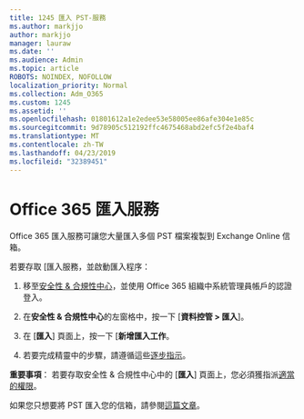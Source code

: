 ```yaml
---
title: 1245 匯入 PST-服務
ms.author: markjjo
author: markjjo
manager: lauraw
ms.date: ''
ms.audience: Admin
ms.topic: article
ROBOTS: NOINDEX, NOFOLLOW
localization_priority: Normal
ms.collection: Adm_O365
ms.custom: 1245
ms.assetid: ''
ms.openlocfilehash: 01801612a1e2edee53e58005ee86afe304e1e85c
ms.sourcegitcommit: 9d78905c512192ffc4675468abd2efc5f2e4baf4
ms.translationtype: MT
ms.contentlocale: zh-TW
ms.lasthandoff: 04/23/2019
ms.locfileid: "32389451"
---
```

# <a name="office-365-import-service"></a>Office 365 匯入服務 

Office 365 匯入服務可讓您大量匯入多個 PST 檔案複製到 Exchange Online 信箱。 

若要存取 [匯入服務，並啟動匯入程序：

1. 移至[安全性 & 合規性中心](https://protection.office.com)，並使用 Office 365 組織中系統管理員帳戶的認證登入。

2. 在**安全性 & 合規性中心**的左窗格中，按一下 [**資料控管 > 匯入**]。

3. 在 [**匯入**] 頁面上，按一下 [**新增匯入工作**。 

4. 若要完成精靈中的步驟，請遵循這些[逐步指示](https://docs.microsoft.com/office365/securitycompliance/use-network-upload-to-import-pst-files)。

**重要事項**： 若要存取安全性 & 合規性中心中的 [**匯入**] 頁面上，您必須獲指派[適當的權限](https://docs.microsoft.com/office365/securitycompliance/use-network-upload-to-import-pst-files#before-you-begin)。 

如果您只想要將 PST 匯入您的信箱，請參閱[這篇文章](https://support.office.com/article/import-email-contacts-and-calendar-from-an-outlook-pst-file-431a8e9a-f99f-4d5f-ae48-ded54b3440ac)。
